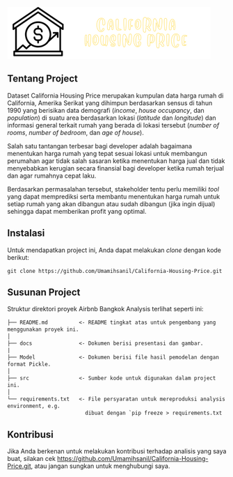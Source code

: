 ![Header](./docs/chp_logo.png)

## Tentang Project
Dataset California Housing Price merupakan kumpulan data harga rumah di California, Amerika Serikat yang dihimpun berdasarkan sensus di tahun 1990 yang berisikan data demografi (_income_, _house occupancy_, dan _population_) di suatu area berdasarkan lokasi (_latitude_ dan _longitude_) dan informasi general terkait rumah yang berada di lokasi tersebut (_number of rooms_, _number of bedroom_, dan _age of house_).

Salah satu tantangan terbesar bagi developer adalah bagaimana menentukan harga rumah yang tepat sesuai lokasi untuk membangun perumahan agar tidak salah sasaran ketika menentukan harga jual dan tidak menyebabkan kerugian secara finansial bagi developer ketika rumah terjual dan agar rumahnya cepat laku.

Berdasarkan permasalahan tersebut, stakeholder tentu perlu memiliki _tool_ yang dapat memprediksi serta membantu menentukan harga rumah untuk setiap rumah yang akan dibangun atau sudah dibangun (jika ingin dijual) sehingga dapat memberikan profit yang optimal.

## Instalasi
Untuk mendapatkan project ini, Anda dapat melakukan _clone_ dengan kode berikut:

    git clone https://github.com/Umamihsanil/California-Housing-Price.git

## Susunan Project

Struktur direktori proyek Airbnb Bangkok Analysis terlihat seperti ini:

    ├── README.md          <- README tingkat atas untuk pengembang yang menggunakan proyek ini.
    │
    ├── docs               <- Dokumen berisi presentasi dan gambar.
    |
    ├── Model              <- Dokumen berisi file hasil pemodelan dengan format Pickle.
    │
    ├── src                <- Sumber kode untuk digunakan dalam project ini.
    │
    └── requirements.txt   <- File persyaratan untuk mereproduksi analysis environment, e.g.
                             dibuat dengan `pip freeze > requirements.txt

## Kontribusi

Jika Anda berkenan untuk melakukan kontribusi terhadap analisis yang saya buat, silakan cek https://github.com/Umamihsanil/California-Housing-Price.git, atau jangan sungkan untuk menghubungi saya.